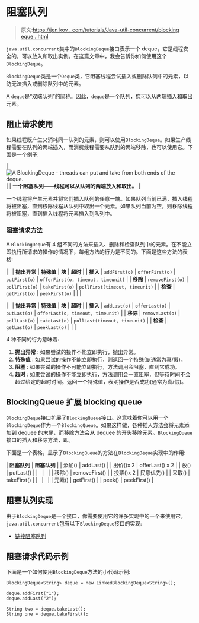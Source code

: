 # 阻塞队列

> 原文:[https://jen kov . com/tutorials/Java-util-concurrent/blocking eque . html](https://jenkov.com/tutorials/java-util-concurrent/blockingdeque.html)

`java.util.concurrent`类中的`BlockingDeque`接口表示一个 deque，它是线程安全的，可以放入和取出实例。在这篇文章中，我会告诉你如何使用这个`BlockingDeque`。

`BlockingDeque`类是一个`Deque`类，它阻塞线程尝试插入或删除队列中的元素，以防无法插入或删除队列中的元素。

A `deque`是“双端队列”的简称。因此，`deque`是一个队列，您可以从两端插入和取出元素。

## 阻止请求使用

如果线程既产生又消耗同一队列的元素，则可以使用`BlockingDeque`。如果生产线程需要在队列的两端插入，而消费线程需要从队列的两端移除，也可以使用它。下面是一个例子:

| ![A BlockingDeque - threads can put and take from both ends of the deque.](../Images/d84f9db79939dd6103b9a88424ffb831.png) |
| **一个阻塞队列——线程可以从队列的两端放入和取出。** |

一个线程将产生元素并将它们插入队列的任意一端。如果队列当前已满，插入线程将被阻塞，直到移除线程从队列中取出一个元素。如果队列当前为空，则移除线程将被阻塞，直到插入线程将元素插入到队列中。

### 阻塞请求方法

A `BlockingDeque`有 4 组不同的方法来插入、删除和检查队列中的元素。在不能立即执行所请求的操作的情况下，每组方法的行为是不同的。下面是这些方法的表格:

|   | **抛出异常** | **特殊值** | **块** | **超时** |
| **插入** | `addFirst(o)` | `offerFirst(o)` | `putFirst(o)` | `offerFirst(o, timeout, timeunit)` |
| **移除** | `removeFirst(o)` | `pollFirst(o)` | `takeFirst(o)` | `pollFirst(timeout, timeunit)` |
| **检查** | `getFirst(o)` | `peekFirst(o)` |  |  |

|   | **抛出异常** | **特殊值** | **块** | **超时** |
| **插入** | `addLast(o)` | `offerLast(o)` | `putLast(o)` | `offerLast(o, timeout, timeunit)` |
| **移除** | `removeLast(o)` | `pollLast(o)` | `takeLast(o)` | `pollLast(timeout, timeunit)` |
| **检查** | `getLast(o)` | `peekLast(o)` |  |  |

4 种不同的行为意味着:

1.  **抛出异常** :
    如果尝试的操作不能立即执行，抛出异常。
2.  **特殊值** :
    如果尝试的操作不能立即执行，则返回一个特殊值(通常为真/假)。
3.  **阻塞** :
    如果尝试的操作不可能立即执行，方法调用会阻塞，直到它成功。
4.  **超时** :
    如果尝试的操作不能立即执行，方法调用会一直阻塞，但等待时间不会超过给定的超时时间。返回一个特殊值，表明操作是否成功(通常为真/假)。

## BlockingQueue 扩展 blocking queue

`BlockingDeque`接口扩展了`BlockingQueue`接口。这意味着你可以用一个`BlockingDeque`作为一个`BlockingQueue`。如果这样做，各种插入方法会将元素添加到 dequee 的末尾，而移除方法会从 dequee 的开头移除元素。`BlockingQueue`接口的插入和移除方法，即。

下面是一个表格，显示了`BlockingQueue`的方法在`BlockingDeque`实现中的作用:

| **阻塞队列** | **阻塞队列** |
| 添加() | addLast() |
| 出价()x 2 | offerLast() x 2 |
| 放() | putLast() |
|   |   |
| 移除() | removeFirst() |
| 投票()x 2 | 民意优先() |
| 采取() | takeFirst() |
|   |   |
| 元素() | getFirst() |
| peek() | peekFirst() |

## 阻塞队列实现

由于`BlockingDeque`是一个接口，你需要使用它的许多实现中的一个来使用它。`java.util.concurrent`包有以下`BlockingDeque`接口的实现:

*   [链接阻塞队列](linkedblockingdeque.html)

## 阻塞请求代码示例

下面是一个如何使用`BlockingDeque`方法的小代码示例:

```
BlockingDeque<String> deque = new LinkedBlockingDeque<String>();

deque.addFirst("1");
deque.addLast("2");

String two = deque.takeLast();
String one = deque.takeFirst();

```